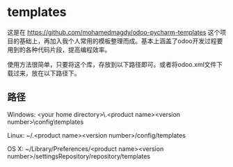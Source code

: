 # templates

这是在 https://github.com/mohamedmagdy/odoo-pycharm-templates 这个项目的基础上，再加入我个人常用的模板整理而成。基本上涵盖了odoo开发过程要用到的各种代码片段，提高编程效率。

使用方法很简单，只要将这个库，存放到以下路径即可。或者将odoo.xml文件下载过来，放在以下路径下。

## 路径

Windows: \<your home directory\>\\.\<product name\>\<version number\>\config\templates

Linux: ~/.\<product name\>\<version number\>/config/templates

OS X: ~/Library/Preferences/\<product name\>\<version number\>/settingsRepository/repository/templates
